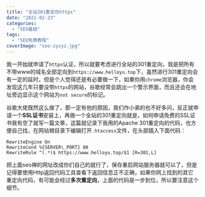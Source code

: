 ```yaml
---
title: "全站301重定向https"
date: "2021-02-23"
categories: 
  - "SEO基础"
tags: 
  - "SEO免费教程"
coverImage: "seo-zyzyz.jpg"
---
```

我一开始就申请了`https`认证，所以就要考虑进行全站的301重定向，我是把所有不带www的域名全部定向到`https://www.helloyu.top`下，虽然进行301重定向会有一定的延时，但是个人觉得还是有必要做一下，如果你用`chrome`浏览器，你会发现这几年只要没带`https`的网站，谷歌经常会跳出一个警示界面，而且还会在地址旁边显示这个网站为`not secure`的标记。

谷歌大佬既然这么做了，那一定有他的原因，我们作小弟的也不好多问，反正就申请一个**SSL证书**安装上，再做一个全站的301重定向就是，如何申请免费的SSL证书我有空了就写一篇文章，这篇就记录下我用的Apache 301重定向的代码，也方便自己找，在网站根目录下编辑打开`.htaccess`文件，在头部插入下面代码：
```shell
RewriteEngine On
RewriteCond %{SERVER\_PORT} 80
RewriteRule ^(.*)$ https://www.helloyu.top/$1 [R=301,L]
```
把上面seo禅的网址改成你们自己的就行了，保存重启网站服务器就可以了，但是记得要使用Http返回代码工具查看下返回信息正不正确，如果你网上找到的其它重定向代码，有可能会经过**多次重定向**，上面的代码是一步到位，所以要注意这个细节。

